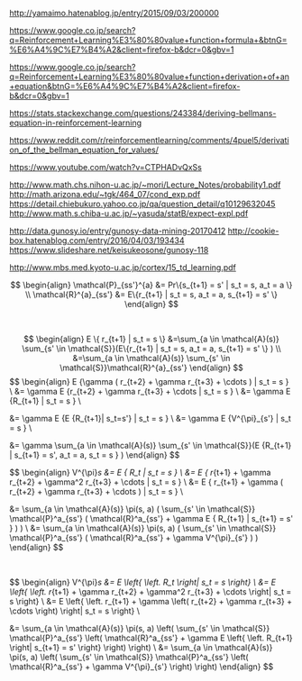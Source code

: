 http://yamaimo.hatenablog.jp/entry/2015/09/03/200000

https://www.google.co.jp/search?q=Reinforcement+Learning%E3%80%80value+function+formula+&btnG=%E6%A4%9C%E7%B4%A2&client=firefox-b&dcr=0&gbv=1

https://www.google.co.jp/search?q=Reinforcement+Learning%E3%80%80value+function+derivation+of+an+equation&btnG=%E6%A4%9C%E7%B4%A2&client=firefox-b&dcr=0&gbv=1

https://stats.stackexchange.com/questions/243384/deriving-bellmans-equation-in-reinforcement-learning

https://www.reddit.com/r/reinforcementlearning/comments/4puel5/derivation_of_the_bellman_equation_for_values/

https://www.youtube.com/watch?v=CTPHADvQxSs

http://www.math.chs.nihon-u.ac.jp/~mori/Lecture_Notes/probability1.pdf
http://math.arizona.edu/~tgk/464_07/cond_exp.pdf
https://detail.chiebukuro.yahoo.co.jp/qa/question_detail/q10129632045
http://www.math.s.chiba-u.ac.jp/~yasuda/statB/expect-expl.pdf

http://data.gunosy.io/entry/gunosy-data-mining-20170412
http://cookie-box.hatenablog.com/entry/2016/04/03/193434
https://www.slideshare.net/keisukeosone/gunosy-118

http://www.mbs.med.kyoto-u.ac.jp/cortex/15_td_learning.pdf

$$
\begin{align}
\mathcal{P}_{ss'}^{a} &= Pr\{s_{t+1} = s' | s_t = s, a_t = a \} \\
\mathcal{R}^{a}_{ss'} &= E\{r_{t+1} | s_t = s, a_t = a, s_{t+1} = s' \}
\end{align}
$$

<br>

$$
\begin{align}
E \{ r_{t+1} | s_t = s \}
&=\sum_{a \in \mathcal{A}(s)} \sum_{s' \in \mathcal{S}}(E\{r_{t+1} | s_t = s, a_t = a, s_{t+1} = s' \} ) \\
&=\sum_{a \in \mathcal{A}(s)} \sum_{s' \in \mathcal{S}}\mathcal{R}^{a}_{ss'}
\end{align}
$$
$$
\begin{align}
E \{\gamma ( r_{t+2} + \gamma r_{t+3} + \cdots ) | s_t = s \} \\
&= \gamma E \{r_{t+2} + \gamma r_{t+3} + \cdots | s_t = s \} \\
&= \gamma E \{R_{t+1} | s_t = s \} \\

&= \gamma E \{E \{R_{t+1}| s_t=s'\} | s_t = s \} \\
&= \gamma E \{V^{\pi}_{s'} | s_t = s \} \\

&= \gamma \sum_{a \in \mathcal{A}(s)} \sum_{s' \in \mathcal{S}}(E \{R_{t+1} | s_{t+1} = s',  a_t = a, s_t = s \} )
\end{align}
$$

$$
\begin{align}
V^{\pi}_s &= E \{ R_t | s_t = s \} \\
&= E \{ r_{t+1} + \gamma r_{t+2} + \gamma^2 r_{t+3} + \cdots | s_t = s \} \\
&= E \{ r_{t+1} + \gamma ( r_{t+2} + \gamma r_{t+3} + \cdots ) | s_t = s \} \\

&= \sum_{a \in \mathcal{A}(s)} \pi(s, a) ( \sum_{s' \in \mathcal{S}} \mathcal{P}^a_{ss'} ( \mathcal{R}^a_{ss'} + \gamma E \{  R_{t+1} | s_{t+1} = s' \} ) ) \\
&= \sum_{a \in \mathcal{A}(s)} \pi(s, a) ( \sum_{s' \in \mathcal{S}} \mathcal{P}^a_{ss'} ( \mathcal{R}^a_{ss'} + \gamma V^{\pi}_{s'} ) )
\end{align}
$$

<br>

$$
\begin{align}
V^{\pi}_s &= E \left\{ \left. R_t \right| s_t = s \right\} \\
&= E \left\{ \left. r_{t+1} + \gamma r_{t+2} + \gamma^2 r_{t+3} + \cdots \right| s_t = s \right\} \\
&= E \left\{ \left. r_{t+1} + \gamma \left( r_{t+2} + \gamma r_{t+3} + \cdots \right) \right| s_t = s \right\} \\

&= \sum_{a \in \mathcal{A}(s)} \pi(s, a) \left( \sum_{s' \in \mathcal{S}} \mathcal{P}^a_{ss'} \left( \mathcal{R}^a_{ss'} + \gamma E \left\{ \left. R_{t+1} \right| s_{t+1} = s' \right\} \right) \right) \\
&= \sum_{a \in \mathcal{A}(s)} \pi(s, a) \left( \sum_{s' \in \mathcal{S}} \mathcal{P}^a_{ss'} \left( \mathcal{R}^a_{ss'} + \gamma V^{\pi}_{s'} \right) \right)
\end{align}
$$
